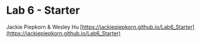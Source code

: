 # Lab 6 - Starter
Jackie Piepkorn & Wesley Hu
[https://jackiepiepkorn.github.io/Lab6_Starter](https://jackiepiepkorn.github.io/Lab6_Starter)
